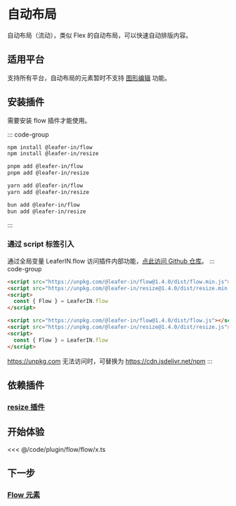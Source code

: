 <script setup>
import Case from '/component/Case.vue'
</script>

# 自动布局

自动布局（流动），类似 Flex 的自动布局，可以快速自动排版内容。

<case name="Flow" count=6 height=160 editor=false></case>

## 适用平台

支持所有平台，自动布局的元素暂时不支持 [图形编辑](/plugin/in/editor/index.md) 功能。

## 安装插件

需要安装 flow 插件才能使用。

::: code-group

```sh [npm]
npm install @leafer-in/flow
npm install @leafer-in/resize
```

```sh [pnpm]
pnpm add @leafer-in/flow
pnpm add @leafer-in/resize
```

```sh [yarn]
yarn add @leafer-in/flow
yarn add @leafer-in/resize
```

```sh [bun]
bun add @leafer-in/flow
bun add @leafer-in/resize
```

:::

### 通过 script 标签引入

通过全局变量 LeaferIN.flow 访问插件内部功能，[点此访问 Github 仓库](https://github.com/leaferjs/leafer-in/tree/main/packages/flow)。
::: code-group

```html [flow.min]
<script src="https://unpkg.com/@leafer-in/flow@1.4.0/dist/flow.min.js"></script>
<script src="https://unpkg.com/@leafer-in/resize@1.4.0/dist/resize.min.js"></script>
<script>
  const { Flow } = LeaferIN.flow
</script>
```

```html [flow]
<script src="https://unpkg.com/@leafer-in/flow@1.4.0/dist/flow.js"></script>
<script src="https://unpkg.com/@leafer-in/resize@1.4.0/dist/resize.js"></script>
<script>
  const { Flow } = LeaferIN.flow
</script>
```

https://unpkg.com 无法访问时，可替换为 https://cdn.jsdelivr.net/npm
:::

## 依赖插件

### [resize 插件](/plugin/in/resize/index.md)

## 开始体验

<case name="Flow" count=1 height=160 editor=false></case>

<<< @/code/plugin/flow/flow/x.ts

## 下一步

### [Flow 元素](./Flow.md)

